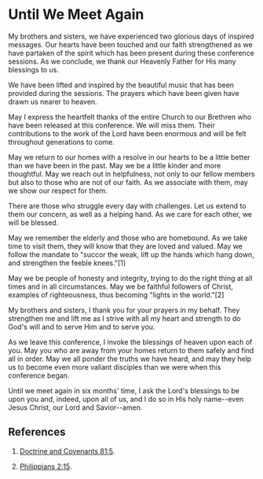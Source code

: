 # Until We Meet Again

My brothers and sisters, we have experienced two glorious days of inspired
messages. Our hearts have been touched and our faith strengthened as we have
partaken of the spirit which has been present during these conference
sessions. As we conclude, we thank our Heavenly Father for His many blessings
to us.

We have been lifted and inspired by the beautiful music that has been provided
during the sessions. The prayers which have been given have drawn us nearer to
heaven.

May I express the heartfelt thanks of the entire Church to our Brethren who
have been released at this conference. We will miss them. Their contributions
to the work of the Lord have been enormous and will be felt throughout
generations to come.

May we return to our homes with a resolve in our hearts to be a little better
than we have been in the past. May we be a little kinder and more thoughtful.
May we reach out in helpfulness, not only to our fellow members but also to
those who are not of our faith. As we associate with them, may we show our
respect for them.

There are those who struggle every day with challenges. Let us extend to them
our concern, as well as a helping hand. As we care for each other, we will be
blessed.

May we remember the elderly and those who are homebound. As we take time to
visit them, they will know that they are loved and valued. May we follow the
mandate to "succor the weak, lift up the hands which hang down, and strengthen
the feeble knees."[1]

May we be people of honesty and integrity, trying to do the right thing at all
times and in all circumstances. May we be faithful followers of Christ,
examples of righteousness, thus becoming "lights in the world."[2]

My brothers and sisters, I thank you for your prayers in my behalf. They
strengthen me and lift me as I strive with all my heart and strength to do
God's will and to serve Him and to serve you.

As we leave this conference, I invoke the blessings of heaven upon each of
you. May you who are away from your homes return to them safely and find all
in order. May we all ponder the truths we have heard, and may they help us to
become even more valiant disciples than we were when this conference began.

Until we meet again in six months' time, I ask the Lord's blessings to be upon
you and, indeed, upon all of us, and I do so in His holy name--even Jesus
Christ, our Lord and Savior--amen.

## References

  1. [Doctrine and Covenants 81:5](https://www.lds.org/scriptures/dc-testament/dc/81.5?lang=eng#4).

  2. [Philippians 2:15](https://www.lds.org/scriptures/nt/philip/2.15?lang=eng#14).

